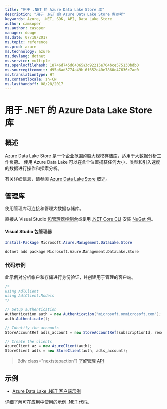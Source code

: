 ```yaml
---
title: "用于 .NET 的 Azure Data Lake Store 库"
description: "用于 .NET 的 Azure Data Lake Store 库参考"
keywords: Azure, .NET, SDK, API, Data Lake Store
author: camsoper
ms.author: casoper
manager: douge
ms.date: 07/18/2017
ms.topic: reference
ms.prod: azure
ms.technology: azure
ms.devlang: dotnet
ms.service: multiple
ms.openlocfilehash: 18746d745d64065a3d92215e704bce575130bdb0
ms.sourcegitcommit: d95a6ad3774a49b16f652e40e7860e47636c7ad0
ms.translationtype: HT
ms.contentlocale: zh-CN
ms.lasthandoff: 08/28/2017
---
```

# <a name="azure-data-lake-store-libraries-for-net"></a>用于 .NET 的 Azure Data Lake Store 库

## <a name="overview"></a>概述

Azure Data Lake Store 是一个企业范围的超大规模存储库，适用于大数据分析工作负荷。 使用 Azure Data Lake 可以在单个位置捕获任何大小、类型和引入速度的数据进行操作和探索分析。

有关详细信息，请参阅 [Azure Data Lake Store 概述](/azure/data-lake-store/data-lake-store-overview)。

## <a name="management-library"></a>管理库

使用管理库可连接和管理大数据存储库。

直接从 Visual Studio [包管理器控制台][PackageManager]或使用 [.NET Core CLI][DotNetCLI] 安装 [NuGet 包](https://www.nuget.org/packages/Microsoft.Azure.Management.DataLake.Store)。

#### <a name="visual-studio-package-manager"></a>Visual Studio 包管理器

```powershell
Install-Package Microsoft.Azure.Management.DataLake.Store
```

```bash
dotnet add package Microsoft.Azure.Management.DataLake.Store
```

### <a name="code-example"></a>代码示例

此示例对分析帐户和存储进行身份验证，并创建用于管理的客户端。

```csharp
/*
using AdlClient
using AdlClient.Models 
*/

// Setup authentication 
Authentication auth = new Authentication("microsoft.onmicrosoft.com"); // change this to YOUR tenant
auth.Authenticate();

// Identify the accounts
StoreAccountRef adls_account = new StoreAccountRef(subscriptionId, resourceGroup, userName);

// Create the clients
AzureClient az = new AzureClient(auth);
StoreClient adls = new StoreClient(auth, adls_account);
```

> [!div class="nextstepaction"]
> [了解管理 API](/dotnet/api/overview/azure/datalakestore/management)

## <a name="samples"></a>示例

* [Azure Data Lake .NET 客户端示例](https://azure.microsoft.com/en-us/resources/samples/data-lake-dotnet-client/)

详细了解可在应用中使用的[示例 .NET 代码](https://azure.microsoft.com/resources/samples/?platform=dotnet)。

[PackageManager]: https://docs.microsoft.com/nuget/tools/package-manager-console
[DotNetCLI]: https://docs.microsoft.com/en-us/dotnet/core/tools/dotnet-add-package
